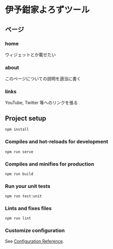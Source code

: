 # 伊予鉗家よろずツール

## ページ

### home

ウィジェットとか載せたい

### about

このページについての説明を適当に書く

### links

YouTube, Twitter 等へのリンクを張る


## Project setup
```
npm install
```

### Compiles and hot-reloads for development
```
npm run serve
```

### Compiles and minifies for production
```
npm run build
```

### Run your unit tests
```
npm run test:unit
```

### Lints and fixes files
```
npm run lint
```

### Customize configuration
See [Configuration Reference](https://cli.vuejs.org/config/).
